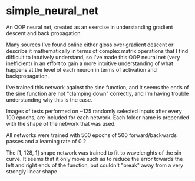 # simple_neural_net
An OOP neural net, created as an exercise in understanding gradient descent and back propagation

Many sources I've found online either gloss over gradient descent or describe it mathematically in terms of complex matrix operations that I find difficult to intutively understand, so I've made this OOP neural net (very inefficient) in an effort to gain a more intuitive understanding of what happens at the level of each neuron in terms of activation and backpropagation. 

I've trained this network against the sine function, and it seems the ends of the sine function are not "clamping down" correctly, and I'm having trouble understanding why this is the case. 

Images of tests performed on ~125 randomly selected inputs after every 100 epochs, are included for each network. Each folder name is prepended with the shape of the network that was used. 

All networks were trained with 500 epochs of 500 forward/backwards passes and a learning rate of 0.2

The [1, 128, 1] shape network was trained to fit to wavelenghts of the sin curve. It seems that it only move such as to reduce the error towards the left and right ends of the function, but couldn't "break" away from a very strongly linear shape
